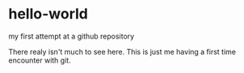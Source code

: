 # hello-world
my first attempt at a github repository

There realy isn't much to see here.
This is just me having a first time encounter with git.
